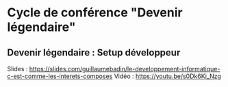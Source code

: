 # Cycle de conférence "Devenir légendaire"

## Devenir légendaire : Setup développeur

Slides : https://slides.com/guillaumebadin/le-developpement-informatique-c-est-comme-les-interets-composes
Vidéo : https://youtu.be/s0Dk6Ki_Nzg

